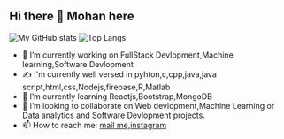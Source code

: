## Hi there 👋 Mohan here

![My GitHub stats](https://github-readme-stats.vercel.app/api?username=beaterblank&show_icons=true&theme=radical)
![Top Langs](https://github-readme-stats.vercel.app/api/top-langs/?username=beaterblank&layout=compact)
- 🔭 I’m currently working on FullStack Devlopment,Machine learning,Software Devlopment
- ✍️ I'm currently well versed in pyhton,c,cpp,java,java script,html,css,Nodejs,firebase,R,Matlab
- 🌱 I’m currently learning Reactjs,Bootstrap,MongoDB
- 👯 I’m looking to collaborate on Web devlopment,Machine Learning or Data analytics and Software Devlopment projects.
- 📫 How to reach me: [mail me](mailto:gmtejar@gmail.com),[instagram](https://www.instagram.com/mohan_teja_reddy/)


